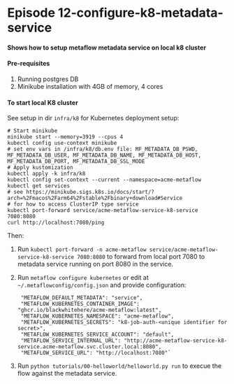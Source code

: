 
# Episode 12-configure-k8-metadata-service

#### Shows how to setup metaflow metadata service on local k8 cluster

#### Pre-requisites

1. Running postgres DB
1. Minikube installation with 4GB of memory, 4 cores


#### To start local K8 cluster

See setup in dir `infra/k8` for Kubernetes deployment setup:

    # Start minikube
    minikube start --memory=3919 --cpus 4
    kubectl config use-context minikube
    # set env vars in /infra/k8/db.env file: MF_METADATA_DB_PSWD, MF_METADATA_DB_USER, MF_METADATA_DB_NAME, MF_METADATA_DB_HOST, MF_METADATA_DB_PORT, MF_METADATA_DB_SSL_MODE
    # Apply kustomization
    kubectl apply -k infra/k8
    kubectl config set-context --current --namespace=acme-metaflow
    kubectl get services
    # see https://minikube.sigs.k8s.io/docs/start/?arch=%2Fmacos%2Farm64%2Fstable%2Fbinary+download#Service
    # for how to access ClusterIP type service
    kubectl port-forward service/acme-metaflow-service-k8-service 7080:8080
    curl http://localhost:7080/ping

Then:

1. Run `kubectl port-forward -n acme-metaflow service/acme-metaflow-service-k8-service 7080:8080` to forward from local port 7080 to metadata service running on port 8080 in the service.
1. Run `metaflow configure kubernetes` or edit at `~/.metaflowconfig/config.json`
and provide configuration:

        "METAFLOW_DEFAULT_METADATA": "service",
        "METAFLOW_KUBERNETES_CONTAINER_IMAGE": "ghcr.io/blackwhitehere/acme-metaflow:latest",
        "METAFLOW_KUBERNETES_NAMESPACE": "acme-metaflow",
        "METAFLOW_KUBERNETES_SECRETS": "k8-job-auth-<unique identifier for secret>",
        "METAFLOW_KUBERNETES_SERVICE_ACCOUNT": "default",
        "METAFLOW_SERVICE_INTERNAL_URL": "http://acme-metaflow-service-k8-service.acme-metaflow.svc.cluster.local:8080",
        "METAFLOW_SERVICE_URL": "http://localhost:7080"`

1. Run `python tutorials/00-helloworld/helloworld.py run` to execue the flow against the metadata service.
